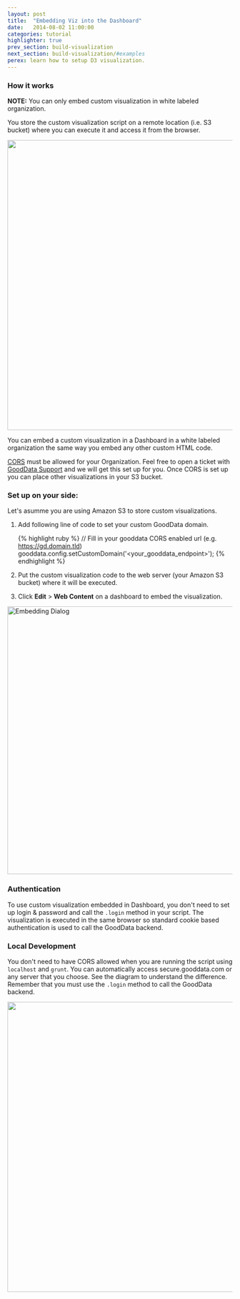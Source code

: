 ```yaml
---
layout: post
title:  "Embedding Viz into the Dashboard"
date:   2014-08-02 11:00:00
categories: tutorial
highlighter: true
prev_section: build-visualization
next_section: build-visualization/#examples
perex: learn how to setup D3 visualization.
---
```


### How it works

**NOTE:** You can only embed custom visualization in white labeled organization.

You store the custom visualization script on a remote location (i.e. S3 bucket) where you can execute it and access it from the browser.

<img src="{{ site.url }}/images/posts/embedded-js-viz.png" width="650" />

You can embed a custom visualization in a Dashboard in a white labeled organization the same way you embed any other custom HTML code.

[CORS](http://en.wikipedia.org/wiki/Cross-origin_resource_sharing) must be allowed for your Organization. Feel free to open a ticket with [GoodData Support](http://support.gooddata.com) and we will get this set up for you. Once CORS is set up you can place other visualizations in your S3 bucket.

### Set up on your side:

Let's asumme you are using Amazon S3 to store custom visualizations.

1) Add following line of code to set your custom GoodData domain.

	{% highlight ruby %}
	// Fill in your gooddata CORS enabled url (e.g. https://gd.domain.tld)
	gooddata.config.setCustomDomain('<your_gooddata_endpoint>');
	{% endhighlight %}

2) Put the custom visualization code to the web server (your Amazon S3 bucket) where it will be executed.

3) Click **Edit** > **Web Content** on a dashboard to embed the visualization.

<img src="{{ site.url }}/images/posts/dashboard-embed-dialog.png" width="600" alt="Embedding Dialog" />

### Authentication

To use custom visualization embedded in Dashboard, you don't need to set up login & password and call the `.login` method in your script. The visualization is executed in the same browser so standard cookie based authentication is used to call the GoodData backend.

### Local Development

You don't need to have CORS allowed when you are running the script using `localhost` and `grunt`. You can automatically access secure.gooddata.com or any server that you choose. See the diagram to understand the difference. Remember that you must use the `.login` method to call the GoodData backend.

<img src="{{ site.url }}/images/posts/localhost-development.png" width="650" />
